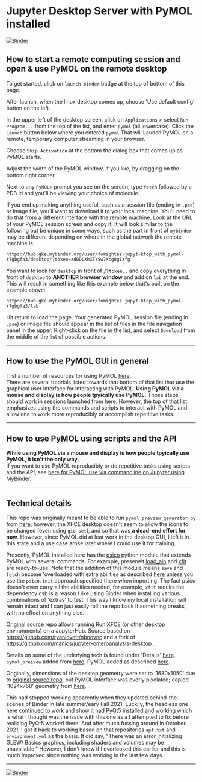 # Jupyter Desktop Server with PyMOL installed
[![Binder](https://mybinder.org/badge_logo.svg)](https://mybinder.org/v2/gh/fomightez/Jupyter-desktop_with_pymol/master?urlpath=desktop)

## How to start a remote computing session and open & use PyMOL on the remote desktop

To get started, click on `launch binder` badge at the top of bottom of this page.

After launch, when the linux desktop comes up, choose 'Use default config' button on the left.

In the upper left of the desktop screen, click on `Applications` > select `Run Program...` from the top of the list, and enter `pymol` (all lowercase). Click the `Launch` button below where you entered `pymol`
That will Launch PyMOL on a remote, temporary computer streaming in your browser.

Choose `Skip Activation` at the bottom the dialog box that comes up as PyMOL starts.

Adjust the width of the PyMOL window, if you like, by dragging on the bottom right corner.

Next to any `PyMOL>` prompt you see on the screen, type `fetch` followed by a PDB id and you'll be viewing your choice of molecule.

If you end up making anything useful, such as a session file (ending in `.pse`) or image file, you'll want to download it to your local machine. You'll need to do that from a different interface with the remote machine. Look at the URL of your PyMOL session screen and copy it. It will look similar to the following but be unique in some ways, such as the part in front of `mybinder` may be different depending on where in the global network the remote machine is:

```
https://hub.gke.mybinder.org/user/fomightez-jupyt-ktop_with_pymol-r7gbgfa3/desktop/?token=zdDDLXhXTzSw7Xcg0g1zfg
```

You want to look for `desktop` in front of `/?token..` and copy everything in front of `desktop` to **ANOTHER browser window** and add on `lab` at the end. This will result in something like this example below that's built on the example above:

```
https://hub.gke.mybinder.org/user/fomightez-jupyt-ktop_with_pymol-r7gbgfa3/lab
```

Hit return to load the page. Your generated PyMOL session file (ending in `.pse`) or image file should appear in the list of files in the file navigation panel in the upper. Right-click on the file in the list, and select `Download` from the middle of the list of possible actions.

----

## How to use the PyMOL GUI in general

I list a number of resources for using PyMOL [here](https://github.com/fomightez/pymol-binder#resources).  
There are several tutorials listed towards that bottom of that list that use the graphical user interface for interacting with PyMOL. **Using PyMOL via a mouse and display is how people tpyically use PyMOL.** Those steps should work in sessions launched from here.  However, the top of that list emphasizes using the commands and scripts to interact with PyMOL and allow one to work more reproducibly or accomplish repetitive tasks. 

-----

## How to use PyMOL using scripts and the API

**While using PyMOL via a mouse and display is how people tpyically use PyMOL, it isn't the only way.**  
If you want to use PyMOL reproducibly or do repetitive tasks using scripts and the API, see [here for PyMOL use via commandline on Jupyter using MyBinder](https://github.com/fomightez/pymol-binder).



-----

## Technical details

This repo was originally meant to be able to run `pymol_preview_generator.py` from [here](https://github.com/mmagnus/rna-tools/tree/master/rna_tools/tools/pymol_preview_generator); however, the XFCE desktop doesn't seem to allow the icons to be changed (even using `gio set`), and so that was **a dead-end effort for now**. However, since PyMOL did at leat work in the desktop GUI, I left it in this state and a use case arose later where I could use it for training.

Presently, PyMOL installed here has the [psico](https://pymolwiki.org/index.php/Psico) python module that extends PyMOL with several commands. For example, presenelt [load_aln](https://pymolwiki.org/index.php/Load_aln) and [xfit](https://pymolwiki.org/index.php/xfit) are ready-to-use. Note that the addition of this module means `save` and `fetch` become 'overloaded with extra abilities as described [here](https://pymolwiki.org/index.php/Psico#Initialization) unless you use the `psico.init` approach specified there when importing. The fact psico doesn't even carry all the abilities needed, for example, `xfit` requirs the dependency csb is a reason I like using Binder when installing various combinations of 'extras' to test. This way I know my local installation will remain intact and I can just easily roll the repo back if something breaks, with no effect on anything else.


[Original source repo](https://github.com/yuvipanda/jupyter-desktop-server) allows running Run XFCE (or other desktop environments) on a JupyterHub. Source based on https://github.com/ryanlovett/nbnovnc and a fork of https://github.com/manics/jupyter-omeroanalysis-desktop .

Details on some of the underlying tech is found under 'Details' [here](https://www.ovirt.org/develop/release-management/features/virt/novnc-console.html). `pymol_preivew` added from [here](https://github.com/mmagnus/rna-tools/tree/master/rna_tools/tools/pymol_preview_generator). PyMOL added as described [here](https://github.com/fomightez/pymol-binder).

Originally, dimensions of the desktop geometry were set to '1680x1050' due to [original source repo](https://github.com/yuvipanda/jupyter-desktop-server), but PyMOL interface was overly pixelated; copied '1024x768' geometry from [here](https://github.com/manics/jupyter-omeroanalysis-desktop/blob/napari-binder/jupyter_desktop/jupyter_desktop.py).


This had stopped working apparently when they updated behind-the-scenes of Binder in late summer/eary Fall 2021. Luckily, the headless one [here](https://github.com/fomightez/pymol-binder) continued to work and show it had PyQt5 installed and working which is what I thought was the issue with this one as a I attempted to fix before realizing PyQt5 worked there. And after much fussing around in October 2021, I got it back to working based on that repositories `apt.txt` and `environment.yml` as the basis. It  did say, "There was an error initializing GLEW/ Basics graphics, including shaders and volumes may be unavailable." However, I don't know if I overlooked this earlier and this is much improved since nothing was working in the last few days.

----

[![Binder](https://mybinder.org/badge_logo.svg)](https://mybinder.org/v2/gh/fomightez/Jupyter-desktop_with_pymol/master?urlpath=desktop)
